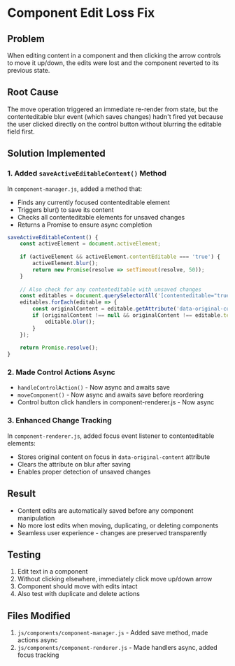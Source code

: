 # Component Edit Loss Fix

## Problem
When editing content in a component and then clicking the arrow controls to move it up/down, the edits were lost and the component reverted to its previous state.

## Root Cause
The move operation triggered an immediate re-render from state, but the contenteditable blur event (which saves changes) hadn't fired yet because the user clicked directly on the control button without blurring the editable field first.

## Solution Implemented

### 1. Added `saveActiveEditableContent()` Method
In `component-manager.js`, added a method that:
- Finds any currently focused contenteditable element
- Triggers blur() to save its content
- Checks all contenteditable elements for unsaved changes
- Returns a Promise to ensure async completion

```javascript
saveActiveEditableContent() {
    const activeElement = document.activeElement;
    
    if (activeElement && activeElement.contentEditable === 'true') {
        activeElement.blur();
        return new Promise(resolve => setTimeout(resolve, 50));
    }
    
    // Also check for any contenteditable with unsaved changes
    const editables = document.querySelectorAll('[contenteditable="true"]');
    editables.forEach(editable => {
        const originalContent = editable.getAttribute('data-original-content');
        if (originalContent !== null && originalContent !== editable.textContent) {
            editable.blur();
        }
    });
    
    return Promise.resolve();
}
```

### 2. Made Control Actions Async
- `handleControlAction()` - Now async and awaits save
- `moveComponent()` - Now async and awaits save before reordering
- Control button click handlers in component-renderer.js - Now async

### 3. Enhanced Change Tracking
In `component-renderer.js`, added focus event listener to contenteditable elements:
- Stores original content on focus in `data-original-content` attribute
- Clears the attribute on blur after saving
- Enables proper detection of unsaved changes

## Result
- Content edits are automatically saved before any component manipulation
- No more lost edits when moving, duplicating, or deleting components
- Seamless user experience - changes are preserved transparently

## Testing
1. Edit text in a component
2. Without clicking elsewhere, immediately click move up/down arrow
3. Component should move with edits intact
4. Also test with duplicate and delete actions

## Files Modified
1. `js/components/component-manager.js` - Added save method, made actions async
2. `js/components/component-renderer.js` - Made handlers async, added focus tracking
